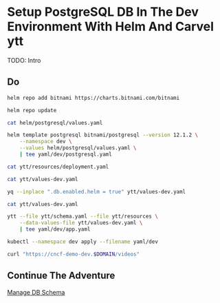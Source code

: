 # Setup PostgreSQL DB In The Dev Environment With Helm And Carvel ytt

TODO: Intro

## Do

```bash
helm repo add bitnami https://charts.bitnami.com/bitnami

helm repo update

cat helm/postgresql/values.yaml

helm template postgresql bitnami/postgresql --version 12.1.2 \
    --namespace dev \
    --values helm/postgresql/values.yaml \
    | tee yaml/dev/postgresql.yaml

cat ytt/resources/deployment.yaml

cat ytt/values-dev.yaml

yq --inplace ".db.enabled.helm = true" ytt/values-dev.yaml

cat ytt/values-dev.yaml

ytt --file ytt/schema.yaml --file ytt/resources \
    --data-values-file ytt/values-dev.yaml \
    | tee yaml/dev/app.yaml

kubectl --namespace dev apply --filename yaml/dev

curl "https://cncf-demo-dev.$DOMAIN/videos"
```

## Continue The Adventure

[Manage DB Schema](../db-schema/story.md)
